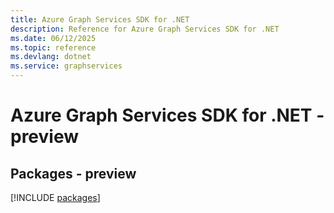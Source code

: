 ```yaml
---
title: Azure Graph Services SDK for .NET
description: Reference for Azure Graph Services SDK for .NET
ms.date: 06/12/2025
ms.topic: reference
ms.devlang: dotnet
ms.service: graphservices
---
```

# Azure Graph Services SDK for .NET - preview
## Packages - preview
[!INCLUDE [packages](graph-services-index.md)]